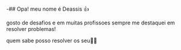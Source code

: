 -## Opa! meu nome é Deassis  👍

gosto de desafios e em muitas profissoes sempre me destaquei em resolver problemas!

quem sabe posso resolver os seu🐱‍👤
